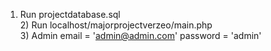 1) Run projectdatabase.sql<br/>  2) Run localhost/majorprojectverzeo/main.php<br/>  3) Admin email = 'admin@admin.com'  password = 'admin'
